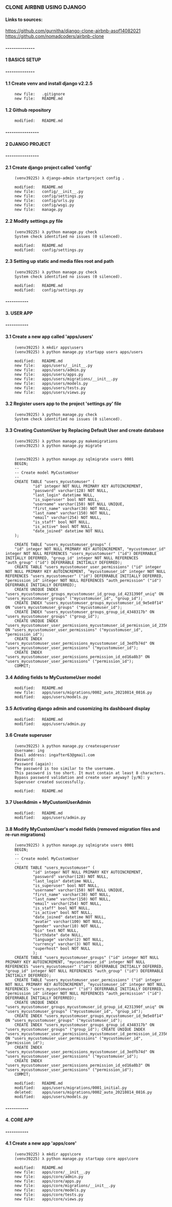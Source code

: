 ### CLONE AIRBNB USING DJANGO


#### Links to sources:

https://github.com/gurnitha/django-clone-airbnb-asof14082021
https://github.com/nomadcoders/airbnb-clone


#### --------------
#### 1 BASICS SETUP
#### --------------


#### 1.1 Create venv and install django v2.2.5

        new file:   .gitignore
        new file:   README.md

#### 1.2 Github repository

        modified:   README.md


#### ----------------
#### 2 DJANGO PROJECT
#### ----------------


#### 2.1 Create django project called 'config'

        (venv39225) λ django-admin startproject config .

        modified:   README.md
        new file:   config/__init__.py
        new file:   config/settings.py
        new file:   config/urls.py
        new file:   config/wsgi.py
        new file:   manage.py


#### 2.2 Modify settings.py file

        (venv39225) λ python manage.py check
        System check identified no issues (0 silenced).

        modified:   README.md
        modified:   config/settings.py

#### 2.3 Setting up static and media files root and path

        (venv39225) λ python manage.py check
        System check identified no issues (0 silenced).

        modified:   README.md
        modified:   config/settings.py


#### -----------
#### 3. USER APP
#### -----------


#### 3.1 Create a new app called 'apps/users'

        (venv39225) λ mkdir apps\users
        (venv39225) λ python manage.py startapp users apps/users

        modified:   README.md
        new file:   apps/users/__init__.py
        new file:   apps/users/admin.py
        new file:   apps/users/apps.py
        new file:   apps/users/migrations/__init__.py
        new file:   apps/users/models.py
        new file:   apps/users/tests.py
        new file:   apps/users/views.py       

#### 3.2 Register users app to the project 'settings.py' file

        (venv39225) λ python manage.py check
        System check identified no issues (0 silenced). 

#### 3.3 Creating CustomUser by Replacing Default User and create database

        (venv39225) λ python manage.py makemigrations
        (venv39225) λ python manage.py migrate


        (venv39225) λ python manage.py sqlmigrate users 0001
        BEGIN;
        --
        -- Create model MyCustomUser
        --        
        CREATE TABLE "users_mycustomuser" (
                "id" integer NOT NULL PRIMARY KEY AUTOINCREMENT, 
                "password" varchar(128) NOT NULL, 
                "last_login" datetime NULL, 
                "is_superuser" bool NOT NULL, 
                "username" varchar(150) NOT NULL UNIQUE, 
                "first_name" varchar(30) NOT NULL, 
                "last_name" varchar(150) NOT NULL, 
                "email" varchar(254) NOT NULL, 
                "is_staff" bool NOT NULL, 
                "is_active" bool NOT NULL, 
                "date_joined" datetime NOT NULL
        );

        CREATE TABLE "users_mycustomuser_groups" (
        "id" integer NOT NULL PRIMARY KEY AUTOINCREMENT, "mycustomuser_id" integer NOT NULL REFERENCES "users_mycustomuser" ("id") DEFERRABLE INITIALLY DEFERRED, "group_id" integer NOT NULL REFERENCES "auth_group" ("id") DEFERRABLE INITIALLY DEFERRED);
        CREATE TABLE "users_mycustomuser_user_permissions" ("id" integer NOT NULL PRIMARY KEY AUTOINCREMENT, "mycustomuser_id" integer NOT NULL REFERENCES "users_mycustomuser" ("id") DEFERRABLE INITIALLY DEFERRED, "permission_id" integer NOT NULL REFERENCES "auth_permission" ("id") DEFERRABLE INITIALLY DEFERRED);
        CREATE UNIQUE INDEX "users_mycustomuser_groups_mycustomuser_id_group_id_4231390f_uniq" ON "users_mycustomuser_groups" ("mycustomuser_id", "group_id");
        CREATE INDEX "users_mycustomuser_groups_mycustomuser_id_9e5e8f14" ON "users_mycustomuser_groups" ("mycustomuser_id");
        CREATE INDEX "users_mycustomuser_groups_group_id_4348317b" ON "users_mycustomuser_groups" ("group_id");
        CREATE UNIQUE INDEX "users_mycustomuser_user_permissions_mycustomuser_id_permission_id_23565a0d_uniq" ON "users_mycustomuser_user_permissions" ("mycustomuser_id", "permission_id");
        CREATE INDEX "users_mycustomuser_user_permissions_mycustomuser_id_3edfb74d" ON "users_mycustomuser_user_permissions" ("mycustomuser_id");
        CREATE INDEX "users_mycustomuser_user_permissions_permission_id_ed16a8b3" ON "users_mycustomuser_user_permissions" ("permission_id");
        COMMIT;


#### 3.4 Adding fields to MyCustomeUser model

        modified:   README.md
        new file:   apps/users/migrations/0002_auto_20210814_0816.py
        modified:   apps/users/models.py

#### 3.5 Activating django admin and cusomizing its dashboard display

        modified:   README.md
        modified:   apps/users/admin.py

#### 3.6 Create superuser

        (venv39225) λ python manage.py createsuperuser
        Username: ing
        Email address: ingafter63@gmail.com
        Password:
        Password (again):
        The password is too similar to the username.
        This password is too short. It must contain at least 8 characters.
        Bypass password validation and create user anyway? [y/N]: y
        Superuser created successfully.

        modified:   README.md

#### 3.7 UserAdmin + MyCustomUserAdmin

        modified:   README.md
        modified:   apps/users/admin.py

#### 3.8 Modify MyCustomUser's model fields (removed migration files and re-run migrations)

        (venv39225) λ python manage.py sqlmigrate users 0001
        BEGIN;
        --
        -- Create model MyCustomUser
        --
        CREATE TABLE "users_mycustomuser" (
                "id" integer NOT NULL PRIMARY KEY AUTOINCREMENT, 
                "password" varchar(128) NOT NULL, 
                "last_login" datetime NULL, 
                "is_superuser" bool NOT NULL, 
                "username" varchar(150) NOT NULL UNIQUE, 
                "first_name" varchar(30) NOT NULL, 
                "last_name" varchar(150) NOT NULL, 
                "email" varchar(254) NOT NULL, 
                "is_staff" bool NOT NULL, 
                "is_active" bool NOT NULL, 
                "date_joined" datetime NOT NULL, 
                "avatar" varchar(100) NOT NULL, 
                "gender" varchar(10) NOT NULL, 
                "bio" text NOT NULL, 
                "birthdate" date NULL, 
                "language" varchar(2) NOT NULL, 
                "currency" varchar(3) NOT NULL, 
                "superhost" bool NOT NULL
                );
        CREATE TABLE "users_mycustomuser_groups" ("id" integer NOT NULL PRIMARY KEY AUTOINCREMENT, "mycustomuser_id" integer NOT NULL REFERENCES "users_mycustomuser" ("id") DEFERRABLE INITIALLY DEFERRED, "group_id" integer NOT NULL REFERENCES "auth_group" ("id") DEFERRABLE INITIALLY DEFERRED);
        CREATE TABLE "users_mycustomuser_user_permissions" ("id" integer NOT NULL PRIMARY KEY AUTOINCREMENT, "mycustomuser_id" integer NOT NULL REFERENCES "users_mycustomuser" ("id") DEFERRABLE INITIALLY DEFERRED, "permission_id" integer NOT NULL REFERENCES "auth_permission" ("id") DEFERRABLE INITIALLY DEFERRED);
        CREATE UNIQUE INDEX "users_mycustomuser_groups_mycustomuser_id_group_id_4231390f_uniq" ON "users_mycustomuser_groups" ("mycustomuser_id", "group_id");
        CREATE INDEX "users_mycustomuser_groups_mycustomuser_id_9e5e8f14" ON "users_mycustomuser_groups" ("mycustomuser_id");
        CREATE INDEX "users_mycustomuser_groups_group_id_4348317b" ON "users_mycustomuser_groups" ("group_id"); CREATE UNIQUE INDEX "users_mycustomuser_user_permissions_mycustomuser_id_permission_id_23565a0d_uniq" ON "users_mycustomuser_user_permissions" ("mycustomuser_id", "permission_id");
        CREATE INDEX "users_mycustomuser_user_permissions_mycustomuser_id_3edfb74d" ON "users_mycustomuser_user_permissions" ("mycustomuser_id");
        CREATE INDEX "users_mycustomuser_user_permissions_permission_id_ed16a8b3" ON "users_mycustomuser_user_permissions" ("permission_id");
        COMMIT;

        modified:   README.md
        modified:   apps/users/migrations/0001_initial.py
        deleted:    apps/users/migrations/0002_auto_20210814_0816.py
        modified:   apps/users/models.py


#### -----------
#### 4. CORE APP
#### -----------


#### 4.1 Create a new app 'apps/core'

        (venv39225) λ mkdir apps\core
        (venv39225) λ python manage.py startapp core apps\core

        modified:   README.md
        new file:   apps/core/__init__.py
        new file:   apps/core/admin.py
        new file:   apps/core/apps.py
        new file:   apps/core/migrations/__init__.py
        new file:   apps/core/models.py
        new file:   apps/core/tests.py
        new file:   apps/core/views.py











































































































































































































































